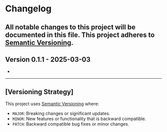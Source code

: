 # Changelog

All notable changes to this project will be documented in this file. This project adheres to [Semantic Versioning](https://semver.org/spec/v2.0.0.html).
---


## Version 0.1.1 - 2025-03-03
-

---

## [Versioning Strategy]

This project uses [Semantic Versioning](https://semver.org/) where:
- `MAJOR`: Breaking changes or significant updates.
- `MINOR`: New features or functionality that is backward compatible.
- `PATCH`: Backward compatible bug fixes or minor changes.